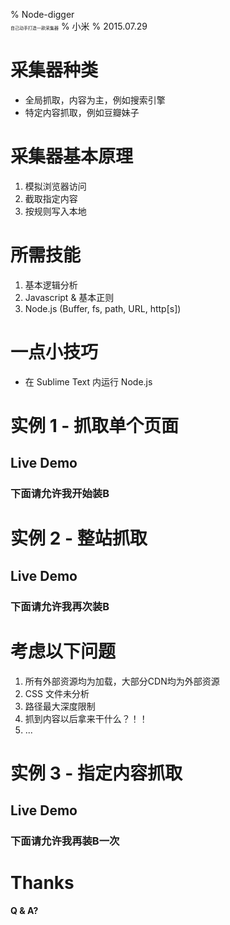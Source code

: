 % <span style="text-transform:none;white-space:nowrap">Node-digger<br><em style="font-size:.5em;font-style:normal">自己动手打造一款采集器</em></span>
% 小米
% 2015.07.29

# 采集器种类

- <div class="fragment">全局抓取，内容为主，例如搜索引擎</div>
- <div class="fragment">特定内容抓取，例如豆瓣妹子</div>


# 采集器基本原理

1. <div class="fragment">模拟浏览器访问</div>
2. <div class="fragment">截取指定内容</div>
3. <div class="fragment">按规则写入本地</div>


# 所需技能

1. <div class="fragment">基本逻辑分析</div>
2. <div class="fragment">Javascript & 基本正则</div>
3. <div class="fragment">Node.js (Buffer, fs, path, URL, http[s])</div>

# 一点小技巧

- 在 Sublime Text 内运行 Node.js


# 实例 1 - 抓取单个页面

## Live Demo
### 下面请允许我开始装B


# 实例 2 - 整站抓取

## Live Demo
### 下面请允许我再次装B


# 考虑以下问题

1. <div class="fragment">所有外部资源均为加载，大部分CDN均为外部资源</div>
2. <div class="fragment">CSS 文件未分析</div>
3. <div class="fragment">路径最大深度限制</div>
4. <div class="fragment">抓到内容以后拿来干什么？！！</div>
5. <div class="fragment">...</div>


# 实例 3 - 指定内容抓取

## Live Demo
### 下面请允许我再装B一次



# Thanks

**Q & A?**


